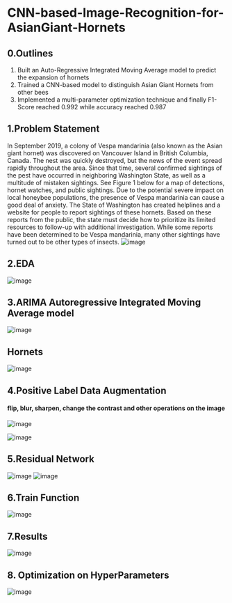 # CNN-based-Image-Recognition-for-AsianGiant-Hornets
## 0.Outlines
1. Built an Auto-Regressive Integrated Moving Average model to predict the expansion of hornets 
2. Trained a CNN-based model to distinguish Asian Giant Hornets from other bees 
3. Implemented a multi-parameter optimization technique and finally F1-Score reached 0.992 while accuracy reached 0.987
## 1.Problem Statement
In September 2019, a colony of Vespa mandarinia (also known as the Asian giant hornet) was 
discovered on Vancouver Island in British Columbia, Canada. The nest was quickly destroyed, 
but the news of the event spread rapidly throughout the area. Since that time, several confirmed 
sightings of the pest have occurred in neighboring Washington State, as well as a multitude of 
mistaken sightings. See Figure 1 below for a map of detections, hornet watches, and public 
sightings.
Due to the potential severe impact on local honeybee populations, the presence of Vespa 
mandarinia can cause a good deal of anxiety. The State of Washington has created helplines and 
a website for people to report sightings of these hornets. Based on these reports from the public, 
the state must decide how to prioritize its limited resources to follow-up with additional 
investigation. While some reports have been determined to be Vespa mandarinia, many other 
sightings have turned out to be other types of insects. 
![image](https://user-images.githubusercontent.com/39005000/198202491-5676b4c8-0fbd-421d-be0e-550a5e9d3ab2.png)

## 2.EDA
![image](https://user-images.githubusercontent.com/39005000/198411049-d2e6f39e-5960-49ca-a750-e72614666023.png)

## 3.ARIMA Autoregressive Integrated Moving Average model
![image](https://user-images.githubusercontent.com/39005000/198411129-cf77becd-fa71-48f6-84fc-16fa375c0277.png)

## Hornets
![image](https://user-images.githubusercontent.com/39005000/198411165-b9776a72-a61a-40dc-9b6f-a5360ce14646.png)

## 4.Positive Label Data Augmentation
#### flip, blur, sharpen, change the contrast and other operations on the image
![image](https://user-images.githubusercontent.com/39005000/198411673-7ae70c9d-6e55-4036-ac41-c101d7364b88.png)

![image](https://user-images.githubusercontent.com/39005000/198411189-57aa3e37-3a7f-4064-8e7a-ef7a55d2c8cc.png)

## 5.Residual Network 
![image](https://user-images.githubusercontent.com/39005000/198411600-6641a784-f82a-4cfd-ad4f-8bdc2d1755d3.png)
![image](https://user-images.githubusercontent.com/39005000/198411639-f297c0db-f315-450a-8a24-f4a3500af51c.png)

## 6.Train Function
![image](https://user-images.githubusercontent.com/39005000/198411718-b1cb9e72-d101-4515-8127-36799d4bb5b8.png)

## 7.Results
![image](https://user-images.githubusercontent.com/39005000/198411771-68f9123c-e632-4247-be91-f3e61599e24d.png)

## 8. Optimization on HyperParameters
![image](https://user-images.githubusercontent.com/39005000/198411881-fd163fc2-c402-44e4-961e-2dfb82361b28.png)


